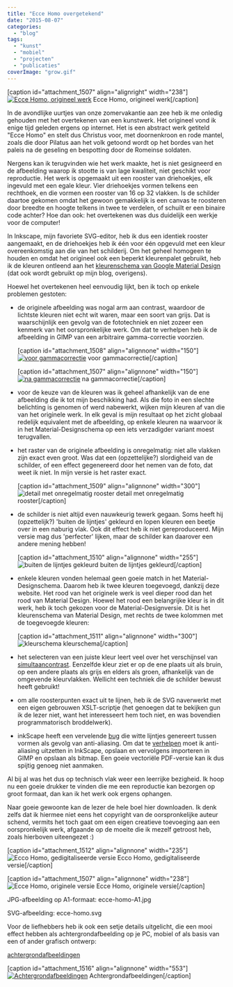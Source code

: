 ```yaml
---
title: "Ecce Homo overgetekend"
date: "2015-08-07"
categories: 
  - "blog"
tags: 
  - "kunst"
  - "mobiel"
  - "projecten"
  - "publicaties"
coverImage: "grow.gif"
---
```


\[caption id="attachment\_1507" align="alignright" width="238"\][![Ecce Homo, origineel werk](images/ecce-homo-238x300.jpg)](images/ecce-homo.jpg) Ecce Homo, origineel werk\[/caption\]

In de avondlijke uurtjes van onze zomervakantie aan zee heb ik me onledig gehouden met het overtekenen van een kunstwerk. Het origineel vond ik enige tijd geleden ergens op internet. Het is een abstract werk getiteld "Ecce Homo" en stelt dus Christus voor, met doornenkroon en rode mantel, zoals die door Pilatus aan het volk getoond wordt op het bordes van het paleis na de geseling en bespotting door de Romeinse soldaten.

Nergens kan ik terugvinden wie het werk maakte, het is niet gesigneerd en de afbeelding waarop ik stootte is van lage kwaliteit, niet geschikt voor reproductie. Het werk is opgemaakt uit een rooster van driehoekjes, elk ingevuld met een egale kleur. Vier driehoekjes vormen telkens een rechthoek, en die vormen een rooster van 16 op 32 vlakken. Is de schilder daartoe gekomen omdat het gewoon gemakkelijk is een canvas te roosteren door breedte en hoogte telkens in twee te verdelen, of schuilt er een binaire code achter? Hoe dan ook: het overtekenen was dus duidelijk een werkje voor de computer!

In Inkscape, mijn favoriete SVG-editor, heb ik dus een identiek rooster aangemaakt, en de driehoekjes heb ik één voor één opgevuld met een kleur overeenkomstig aan die van het schilderij. Om het geheel homogeen te houden en omdat het origineel ook een beperkt kleurenpalet gebruikt, heb ik de kleuren ontleend aan het [kleurenschema van Google Material Design](http://www.google.com/design/spec/style/color.html# "Google Material Design") (dat ook wordt gebruikt op mijn blog, overigens).

Hoewel het overtekenen heel eenvoudig lijkt, ben ik toch op enkele problemen gestoten:

- de originele afbeelding was nogal arm aan contrast, waardoor de lichtste kleuren niet echt wit waren, maar een soort van grijs. Dat is waarschijnlijk een gevolg van de fototechniek en niet zozeer een kenmerk van het oorspronkelijke werk. Om dat te verhelpen heb ik de afbeelding in GIMP van een arbitraire gamma-correctie voorzien.
    
    \[caption id="attachment\_1508" align="alignnone" width="150"\][![voor gammacorrectie](images/ecce-homo-origineel-voor-gammacorrectie-150x150.jpg)](images/ecce-homo-origineel-voor-gammacorrectie.jpg) voor gammacorrectie\[/caption\]
    
    \[caption id="attachment\_1507" align="alignnone" width="150"\][![na gammacorrectie](images/ecce-homo-150x150.jpg)](images/ecce-homo.jpg) na gammacorrectie\[/caption\]
- voor de keuze van de kleuren was ik geheel afhankelijk van de ene afbeelding die ik tot mijn beschikking had. Als die foto in een slechte belichting is genomen of werd nabewerkt, wijken mijn kleuren af van die van het originele werk. In elk geval is mijn resultaat op het zicht globaal redelijk equivalent met de afbeelding, op enkele kleuren na waarvoor ik in het Material-Designschema op een iets verzadigder variant moest terugvallen.
- het raster van de originele afbeelding is onregelmatig: niet alle vlakken zijn exact even groot. Was dat een (opzettelijke?) slordigheid van de schilder, of een effect gegenereerd door het nemen van de foto, dat weet ik niet. In mijn versie is het raster exact.
    
    \[caption id="attachment\_1509" align="alignnone" width="300"\]![detail met onregelmatig rooster](images/ecce-homo-golving-300x102.jpg) detail met onregelmatig rooster\[/caption\]
- de schilder is niet altijd even nauwkeurig tewerk gegaan. Soms heeft hij (opzettelijk?) 'buiten de lijntjes' gekleurd en lopen kleuren een beetje over in een naburig vlak. Ook dit effect heb ik niet gereproduceerd. Mijn versie mag dus 'perfecter' lijken, maar de schilder kan daarover een andere mening hebben!
    
    \[caption id="attachment\_1510" align="alignnone" width="255"\]![buiten de lijntjes gekleurd](images/ecce-homo-buiten-de-lijntjes.jpg) buiten de lijntjes gekleurd\[/caption\]
- enkele kleuren vonden helemaal geen goeie match in het Material-Designschema. Daarom heb ik twee kleuren toegevoegd, dankzij deze website. Het rood van het originele werk is veel dieper rood dan het rood van Material Design. Hoewel het rood een belangrijke kleur is in dit werk, heb ik toch gekozen voor de Material-Designversie. Dit is het kleurenschema van Material Design, met rechts de twee kolommen met de toegevoegde kleuren:
    
    \[caption id="attachment\_1511" align="alignnone" width="300"\]![kleurschema](images/kleuren-300x103.png) kleurschema\[/caption\]
- het selecteren van een juiste kleur leert veel over het verschijnsel van [simultaancontrast](https://nl.wikipedia.org/wiki/Kleurcontrast#Simultaancontrast). Eenzelfde kleur ziet er op de ene plaats uit als bruin, op een andere plaats als grijs en elders als groen, afhankelijk van de omgevende kleurvlakken. Wellicht een techniek die de schilder bewust heeft gebruikt!
- om alle roosterpunten exact uit te lijnen, heb ik de SVG naverwerkt met een eigen gebrouwen XSLT-scriptje (het genoegen dat te bekijken gun ik de lezer niet, want het interesseert hem toch niet, en was bovendien programmatorisch broddelwerk).
- inkScape heeft een vervelende [bug](https://bugs.launchpad.net/inkscape/+bug/180612) die witte lijntjes genereert tussen vormen als gevolg van anti-aliasing. Om dat te [verhelpen](http://graphicdesign.stackexchange.com/a/50850) moet ik anti-aliasing uitzetten in InkScape, opslaan en vervolgens importeren in GIMP en opslaan als bitmap. Een goeie vectoriële PDF-versie kan ik dus spijtig genoeg niet aanmaken.

Al bij al was het dus op technisch vlak weer een leerrijke bezigheid. Ik hoop nu een goeie drukker te vinden die me een reproductie kan bezorgen op groot formaat, dan kan ik het werk ook ergens ophangen.

Naar goeie gewoonte kan de lezer de hele boel hier downloaden. Ik denk zelfs dat ik hiermee niet eens het copyright van de oorspronkelijke auteur schend, vermits het toch gaat om een eigen creatieve toevoeging aan een oorspronkelijk werk, afgaande op de moeite die ik mezelf getroost heb, zoals hierboven uiteengezet :)

\[caption id="attachment\_1512" align="alignnone" width="235"\]![Ecco Homo, gedigitaliseerde versie](images/ecce-homo-by-xslt-antialiasing-disabled-and-cropped-235x300.jpg) Ecco Homo, gedigitaliseerde versie\[/caption\]

\[caption id="attachment\_1507" align="alignnone" width="238"\]![Ecce Homo, originele versie](images/ecce-homo-238x300.jpg) Ecce Homo, originele versie\[/caption\]

JPG-afbeelding op A1-formaat: ecce-homo-A1.jpg

SVG-afbeelding: ecce-homo.svg

Voor de liefhebbers heb ik ook een setje details uitgelicht, die een mooi effect hebben als achtergrondafbeelding op je PC, mobiel of als basis van een of ander grafisch ontwerp:

[achtergrondafbeeldingen](https://drive.google.com/folderview?id=0B-659FdpCliwbVA1b181N2I4Rmc&usp=sharing)

\[caption id="attachment\_1516" align="alignnone" width="553"\][![Achtergrondafbeeldingen](images/contrast-553x1024.png)](https://drive.google.com/folderview?id=0B-659FdpCliwbVA1b181N2I4Rmc&usp=sharing) Achtergrondafbeeldingen\[/caption\]
